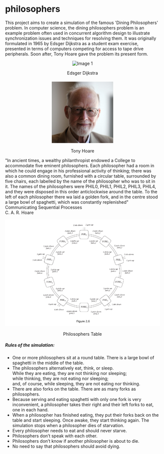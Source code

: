 # philosophers
This project aims to create a simulation of the famous 'Dining Philosophers' problem. In computer science, the dining philosophers problem is an example problem often used in concurrent algorithm design to illustrate synchronization issues and techniques for resolving them. It was originally formulated in 1965 by Edsger Dijkstra as a student exam exercise, presented in terms of computers competing for access to tape drive peripherals. Soon after, Tony Hoare gave the problem its present form.

<div align="center">
  <div>
    <img src="image/edsger_dijkstra.png" alt="Image 1" style="width: 200px;">
    <p>Edsger Dijkstra</p>
  </div>
  <div style="margin-top: 20px;">
    <img src="image/tony_hoare.png" alt="Image 2" style="width: 200px;">
    <p>Tony Hoare</p>
  </div>
</div>

"In ancient times, a wealthy philanthropist endowed a College to accommodate five eminent philosophers. Each philosopher had a room in which he could engage in his professional activity of thinking; there was also a common dining room, furnished with a circular table, surrounded by five chairs, each labelled by the name of the philosopher who was to sit in it. The names of the philosophers were PHIL0, PHIL1, PHIL2, PHIL3, PHIL4, and they were disposed in this order anticlockwise around the table. To the left of each philosopher there wa laid a golden fork, and in the centre stood a large bowl of spaghetti, which was constantly replenished"\
Communicating Sequential Processes\
C. A. R. Hoare

<div align="center">
  <img src="image/philosophers_table.png" alt="Image 1" style="width: 600px;">
  <p>Philosophers Table</p>
</div>

##### Rules of the simulation:
- One or more philosophers sit at a round table. There is a large bowl of spaghetti in the middle of the table.
- The philosophers alternatively eat, think, or sleep. \
While they are eating, they are not thinking nor sleeping; \
while thinking, they are not eating nor sleeping; \
and, of course, while sleeping, they are not eating nor thinking.
- There are also forks on the table. There are as many forks as philosophers.
- Because serving and eating spaghetti with only one fork is very inconvenient, a philosopher takes their right and their left forks to eat, one in each hand.
- When a philosopher has finished eating, they put their forks back on the table and start sleeping. Once awake, they start thinking again. The simulation stops when a philosopher dies of starvation.
- Every philosopher needs to eat and should never starve.
- Philosophers don’t speak with each other.
- Philosophers don’t know if another philosopher is about to die.
- No need to say that philosophers should avoid dying.

